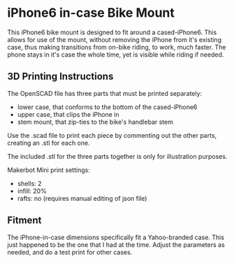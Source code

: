 iPhone6 in-case Bike Mount
===========
This iPhone6 bike mount is designed to fit around a cased-iPhone6.  This allows for use of the mount, without removing the iPhone from it's existing case, thus making transitions from on-bike riding, to work, much faster.  The phone stays in it's case the whole time, yet is visible while riding if needed.

<script src="https://embed.github.com/view/3d/thrasher/iphone6-bike-mount/blob/master/iphone2-bike-mount.stl"></script>

## 3D Printing Instructions 

The OpenSCAD file has three parts that must be printed separately:
- lower case, that conforms to the bottom of the cased-iPhone6
- upper case, that clips the iPhone in
- stem mount, that zip-ties to the bike's handlebar stem

Use the .scad file to print each piece by commenting out the other parts, creating an .stl for each one.

The included .stl for the three parts together is only for illustration purposes.

Makerbot Mini print settings:
- shells: 2
- infill: 20%
- rafts: no (requires manual editing of json file)

## Fitment

The iPhone-in-case dimensions specifically fit a Yahoo-branded case.  This just happened to be the one that I had at the time.  Adjust the parameters as needed, and do a test print for other cases.

